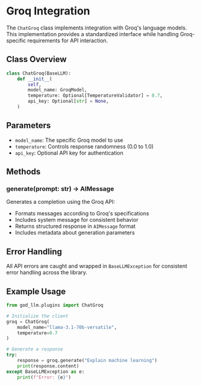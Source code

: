 # Groq Integration

The `ChatGroq` class implements integration with Groq's language models. This implementation provides a standardized interface while handling Groq-specific requirements for API interaction.

## Class Overview

```python
class ChatGroq(BaseLLM):
    def __init__(
        self,
        model_name: GroqModel,
        temperature: Optional[TemperatureValidator] = 0.7,
        api_key: Optional[str] = None,
    )
```

## Parameters

- `model_name`: The specific Groq model to use
- `temperature`: Controls response randomness (0.0 to 1.0)
- `api_key`: Optional API key for authentication

## Methods

### generate(prompt: str) -> AIMessage

Generates a completion using the Groq API:

- Formats messages according to Groq's specifications
- Includes system message for consistent behavior
- Returns structured response in `AIMessage` format
- Includes metadata about generation parameters

## Error Handling

All API errors are caught and wrapped in `BaseLLMException` for consistent error handling across the library.

## Example Usage

```python
from god_llm.plugins import ChatGroq

# Initialize the client
groq = ChatGroq(
    model_name="llama-3.1-70b-versatile",
    temperature=0.7
)

# Generate a response
try:
    response = groq.generate("Explain machine learning")
    print(response.content)
except BaseLLMException as e:
    print(f"Error: {e}")
```